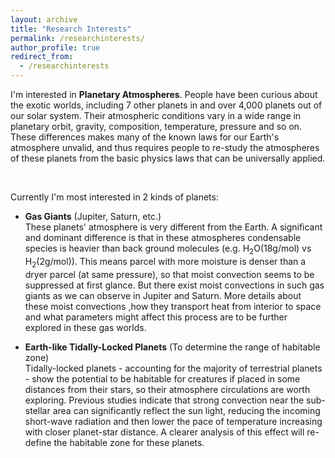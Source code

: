 ```yaml
---
layout: archive
title: "Research Interests"
permalink: /researchinterests/
author_profile: true
redirect_from:
  - /researchinterests
---
```


I'm interested in **Planetary Atmospheres**. People have been curious about the exotic worlds, including 7 other planets in and over 4,000 planets out of our solar system. Their atmospheric conditions vary in a wide range in planetary orbit, gravity, composition, temperature, pressure and so on. These differences makes many of the known laws for our Earth's atmosphere unvalid, and thus requires people to re-study the atmospheres of these planets from the basic physics laws that can be universally applied.

<br>

Currently I'm most interested in 2 kinds of planets:
* **Gas Giants** (Jupiter, Saturn, etc.) <br>
  These planets' atmosphere is very different from the Earth. A significant and dominant difference is that in these atmospheres condensable species is heavier than back ground molecules (e.g. H<sub>2</sub>O(18g/mol) vs H<sub>2</sub>(2g/mol)). This means parcel with more moisture is denser than a dryer parcel (at same pressure), so that moist convection seems to be suppressed at first glance. But there exist moist convections in such gas giants as we can observe in Jupiter and Saturn. More details about these moist convections ,how they transport heat from interior to space and what parameters might affect this process are to be further explored in these gas worlds.

* **Earth-like Tidally-Locked Planets** (To determine the range of habitable zone)<br>
  Tidally-locked planets - accounting for the majority of terrestrial planets - show the potential to be habitable for creatures if placed in some distances from their stars, so their atmosphere circulations are worth exploring. Previous studies  indicate that strong convection near the sub-stellar area can significantly reflect the sun light, reducing the incoming short-wave radiation and then lower the pace of temperature increasing with closer planet-star distance. A clearer analysis of this effect will re-define the habitable zone for these planets. <br>  
